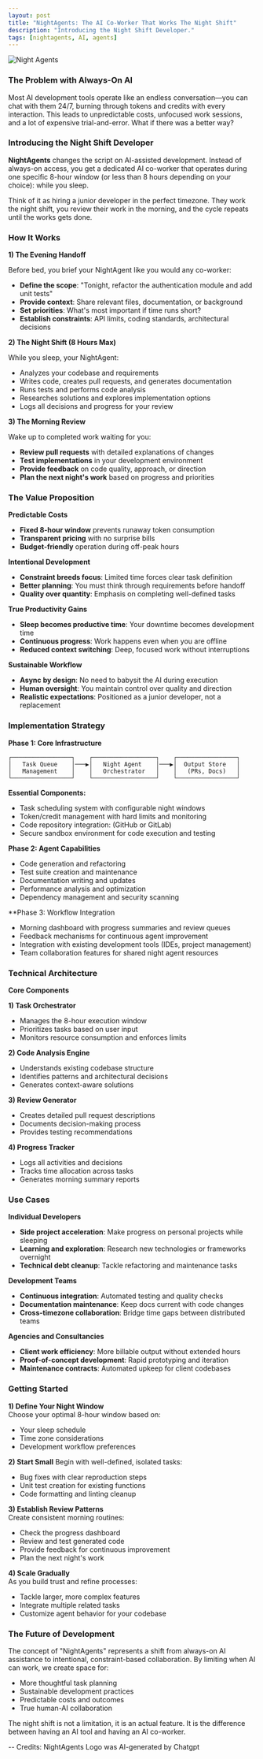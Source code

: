```yaml
---
layout: post
title: "NightAgents: The AI Co-Worker That Works The Night Shift"
description: "Introducing the Night Shift Developer."
tags: [nightagents, AI, agents]
---
```


![Night Agents](/assets/img/nightagents/nightagents.png)

### The Problem with Always-On AI

Most AI development tools operate like an endless conversation—you can chat with them 24/7, burning through tokens and credits with every interaction. This leads to unpredictable costs, unfocused work sessions, and a lot of expensive trial-and-error. What if there was a better way?

### Introducing the Night Shift Developer

**NightAgents** changes the script on AI-assisted development. Instead of always-on access, you get a dedicated AI co-worker that operates during one specific 8-hour window (or less than 8 hours depending on your choice): while you sleep.

Think of it as hiring a junior developer in the perfect timezone. They work the night shift, you review their work in the morning, and the cycle repeats until the works gets done.

### How It Works

**1) The Evening Handoff**  

Before bed, you brief your NightAgent like you would any co-worker:
- **Define the scope**: "Tonight, refactor the authentication module and add unit tests"
- **Provide context**: Share relevant files, documentation, or background
- **Set priorities**: What's most important if time runs short?
- **Establish constraints**: API limits, coding standards, architectural decisions

**2) The Night Shift (8 Hours Max)**

While you sleep, your NightAgent:
- Analyzes your codebase and requirements
- Writes code, creates pull requests, and generates documentation
- Runs tests and performs code analysis
- Researches solutions and explores implementation options
- Logs all decisions and progress for your review

**3) The Morning Review**

Wake up to completed work waiting for you:
- **Review pull requests** with detailed explanations of changes
- **Test implementations** in your development environment
- **Provide feedback** on code quality, approach, or direction
- **Plan the next night's work** based on progress and priorities

### The Value Proposition

**Predictable Costs**  
- **Fixed 8-hour window** prevents runaway token consumption
- **Transparent pricing** with no surprise bills
- **Budget-friendly** operation during off-peak hours

**Intentional Development**  
- **Constraint breeds focus**: Limited time forces clear task definition
- **Better planning**: You must think through requirements before handoff
- **Quality over quantity**: Emphasis on completing well-defined tasks

**True Productivity Gains**  
- **Sleep becomes productive time**: Your downtime becomes development time
- **Continuous progress**: Work happens even when you are offline
- **Reduced context switching**: Deep, focused work without interruptions

**Sustainable Workflow**  
- **Async by design**: No need to babysit the AI during execution
- **Human oversight**: You maintain control over quality and direction
- **Realistic expectations**: Positioned as a junior developer, not a replacement

### Implementation Strategy

**Phase 1: Core Infrastructure**

```
┌─────────────────┐    ┌──────────────────┐    ┌─────────────────┐
│   Task Queue    │───▶│   Night Agent    │───▶│  Output Store   │
│   Management    │    │   Orchestrator   │    │   (PRs, Docs)   │
└─────────────────┘    └──────────────────┘    └─────────────────┘
```

**Essential Components:**
- Task scheduling system with configurable night windows
- Token/credit management with hard limits and monitoring
- Code repository integration: (GitHub or GitLab)
- Secure sandbox environment for code execution and testing

**Phase 2: Agent Capabilities**  
- Code generation and refactoring
- Test suite creation and maintenance
- Documentation writing and updates
- Performance analysis and optimization
- Dependency management and security scanning

**Phase 3: Workflow Integration
- Morning dashboard with progress summaries and review queues
- Feedback mechanisms for continuous agent improvement
- Integration with existing development tools (IDEs, project management)
- Team collaboration features for shared night agent resources

### Technical Architecture

**Core Components**  

**1) Task Orchestrator**
- Manages the 8-hour execution window
- Prioritizes tasks based on user input
- Monitors resource consumption and enforces limits

**2) Code Analysis Engine**  
- Understands existing codebase structure
- Identifies patterns and architectural decisions
- Generates context-aware solutions

**3) Review Generator**  
- Creates detailed pull request descriptions
- Documents decision-making process
- Provides testing recommendations

**4) Progress Tracker**  
- Logs all activities and decisions
- Tracks time allocation across tasks
- Generates morning summary reports

### Use Cases

**Individual Developers**  
- **Side project acceleration**: Make progress on personal projects while sleeping
- **Learning and exploration**: Research new technologies or frameworks overnight
- **Technical debt cleanup**: Tackle refactoring and maintenance tasks

**Development Teams**  
- **Continuous integration**: Automated testing and quality checks
- **Documentation maintenance**: Keep docs current with code changes
- **Cross-timezone collaboration**: Bridge time gaps between distributed teams

**Agencies and Consultancies**
- **Client work efficiency**: More billable output without extended hours
- **Proof-of-concept development**: Rapid prototyping and iteration
- **Maintenance contracts**: Automated upkeep for client codebases

### Getting Started

**1) Define Your Night Window**  
Choose your optimal 8-hour window based on:
- Your sleep schedule
- Time zone considerations
- Development workflow preferences

**2) Start Small** 
Begin with well-defined, isolated tasks:
- Bug fixes with clear reproduction steps
- Unit test creation for existing functions
- Code formatting and linting cleanup

**3) Establish Review Patterns**    
Create consistent morning routines:
- Check the progress dashboard
- Review and test generated code
- Provide feedback for continuous improvement
- Plan the next night's work

**4) Scale Gradually**  
As you build trust and refine processes:
- Tackle larger, more complex features
- Integrate multiple related tasks
- Customize agent behavior for your codebase

### The Future of Development

The concept of "NightAgents" represents a shift from always-on AI assistance to intentional, constraint-based collaboration. By limiting when AI can work, we create space for:
- More thoughtful task planning
- Sustainable development practices
- Predictable costs and outcomes
- True human-AI collaboration

The night shift is not a limitation, it is an actual feature. It is the difference between having an AI tool and having an AI co-worker.

--
Credits: NightAgents Logo was AI-generated by Chatgpt